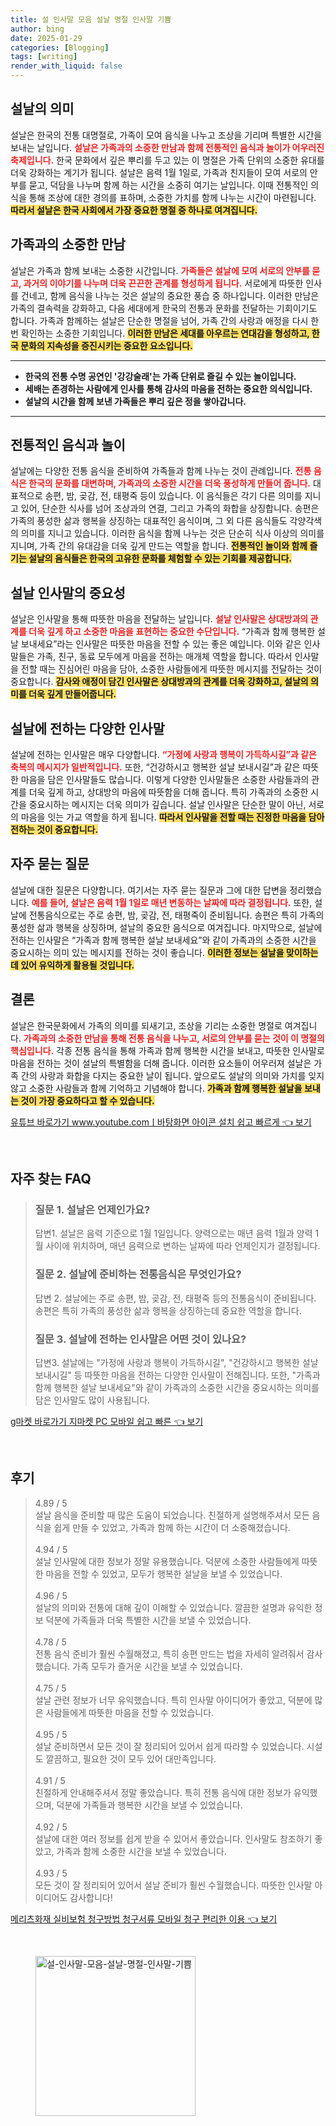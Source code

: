 ```yaml
---
title: 설 인사말 모음 설날 명절 인사말 기쁨
author: bing
date: 2025-01-29
categories: [Blogging]
tags: [writing]
render_with_liquid: false
---
```



<h2 id='설날의 의미'>설날의 의미</h2>

<p>설날은 한국의 전통 대명절로, 가족이 모여 음식을 나누고 조상을 기리며 특별한 시간을 보내는 날입니다. <b><span style="color: #ee2323;">설날은 가족과의 소중한 만남과 함께 전통적인 음식과 놀이가 어우러진 축제입니다.</span></b> 한국 문화에서 깊은 뿌리를 두고 있는 이 명절은 가족 단위의 소중한 유대를 더욱 강화하는 계기가 됩니다. 설날은 음력 1월 1일로, 가족과 친지들이 모여 서로의 안부를 묻고, 덕담을 나누며 함께 하는 시간을 소중히 여기는 날입니다. 이때 전통적인 의식을 통해 조상에 대한 경의를 표하며, 소중한 가치를 함께 나누는 시간이 마련됩니다. <b><span style="background-color: #ffe066;">따라서 설날은 한국 사회에서 가장 중요한 명절 중 하나로 여겨집니다.</span></b></p>

<h2 id='가족과의 소중한 만남'>가족과의 소중한 만남</h2>

<p>설날은 가족과 함께 보내는 소중한 시간입니다. <b><span style="color: #ee2323;">가족들은 설날에 모여 서로의 안부를 묻고, 과거의 이야기를 나누며 더욱 끈끈한 관계를 형성하게 됩니다.</span></b> 서로에게 따뜻한 인사를 건네고, 함께 음식을 나누는 것은 설날의 중요한 풍습 중 하나입니다. 이러한 만남은 가족의 결속력을 강화하고, 다음 세대에게 한국의 전통과 문화를 전달하는 기회이기도 합니다. 가족과 함께하는 설날은 단순한 명절을 넘어, 가족 간의 사랑과 애정을 다시 한번 확인하는 소중한 기회입니다. <b><span style="background-color: #ffe066;">이러한 만남은 세대를 아우르는 연대감을 형성하고, 한국 문화의 지속성을 증진시키는 중요한 요소입니다.</span></b></p>

<hr />

<ul>
    <li><b>한국의 전통 수명 공연인 '강강술래'는 가족 단위로 즐길 수 있는 놀이입니다.</b></li>
    <li><b>세배는 존경하는 사람에게 인사를 통해 감사의 마음을 전하는 중요한 의식입니다.</b></li>
    <li><b>설날의 시간을 함께 보낸 가족들은 뿌리 깊은 정을 쌓아갑니다.</b></li>
</ul>

<hr />

<h2 id='전통적인 음식과 놀이'>전통적인 음식과 놀이</h2>

<p>설날에는 다양한 전통 음식을 준비하여 가족들과 함께 나누는 것이 관례입니다. <b><span style="color: #ee2323;">전통 음식은 한국의 문화를 대변하며, 가족과의 소중한 시간을 더욱 풍성하게 만들어 줍니다.</span></b> 대표적으로 송편, 밤, 곶감, 전, 태평죽 등이 있습니다. 이 음식들은 각기 다른 의미를 지니고 있어, 단순한 식사를 넘어 조상과의 연결, 그리고 가족의 화합을 상징합니다. 송편은 가족의 풍성한 삶과 행복을 상징하는 대표적인 음식이며, 그 외 다른 음식들도 각양각색의 의미를 지니고 있습니다. 이러한 음식을 함께 나누는 것은 단순히 식사 이상의 의미를 지니며, 가족 간의 유대감을 더욱 깊게 만드는 역할을 합니다. <b><span style="background-color: #ffe066;">전통적인 놀이와 함께 즐기는 설날의 음식들은 한국의 고유한 문화를 체험할 수 있는 기회를 제공합니다.</span></b></p>

<h2 id='설날 인사말의 중요성'>설날 인사말의 중요성</h2>

<p>설날은 인사말을 통해 따뜻한 마음을 전달하는 날입니다. <b><span style="color: #ee2323;">설날 인사말은 상대방과의 관계를 더욱 깊게 하고 소중한 마음을 표현하는 중요한 수단입니다.</span></b> “가족과 함께 행복한 설날 보내세요”라는 인사말은 따뜻한 마음을 전할 수 있는 좋은 예입니다. 이와 같은 인사말들은 가족, 친구, 동료 모두에게 마음을 전하는 매개체 역할을 합니다. 따라서 인사말을 전할 때는 진심어린 마음을 담아, 소중한 사람들에게 따뜻한 메시지를 전달하는 것이 중요합니다. <b><span style="background-color: #ffe066;">감사와 애정이 담긴 인사말은 상대방과의 관계를 더욱 강화하고, 설날의 의미를 더욱 깊게 만들어줍니다.</span></b></p>

<h2 id='설날에 전하는 다양한 인사말'>설날에 전하는 다양한 인사말</h2>

<p>설날에 전하는 인사말은 매우 다양합니다. <b><span style="color: #ee2323;">“가정에 사랑과 행복이 가득하시길”과 같은 축복의 메시지가 일반적입니다.</span></b> 또한, “건강하시고 행복한 설날 보내시길”과 같은 따뜻한 마음을 담은 인사말들도 많습니다. 이렇게 다양한 인사말들은 소중한 사람들과의 관계를 더욱 깊게 하고, 상대방의 마음에 따뜻함을 더해 줍니다. 특히 가족과의 소중한 시간을 중요시하는 메시지는 더욱 의미가 깊습니다. 설날 인사말은 단순한 말이 아닌, 서로의 마음을 잇는 가교 역할을 하게 됩니다. <b><span style="background-color: #ffe066;">따라서 인사말을 전할 때는 진정한 마음을 담아 전하는 것이 중요합니다.</span></b></p>

<h2 id='자주 묻는 질문'>자주 묻는 질문</h2>

<p>설날에 대한 질문은 다양합니다. 여기서는 자주 묻는 질문과 그에 대한 답변을 정리했습니다. <b><span style="color: #ee2323;">예를 들어, 설날은 음력 1월 1일로 매년 변동하는 날짜에 따라 결정됩니다.</span></b> 또한, 설날에 전통음식으로는 주로 송편, 밤, 곶감, 전, 태평죽이 준비됩니다. 송편은 특히 가족의 풍성한 삶과 행복을 상징하며, 설날의 중요한 음식으로 여겨집니다. 마지막으로, 설날에 전하는 인사말은 “가족과 함께 행복한 설날 보내세요”와 같이 가족과의 소중한 시간을 중요시하는 의미 있는 메시지를 전하는 것이 좋습니다. <b><span style="background-color: #ffe066;">이러한 정보는 설날을 맞이하는 데 있어 유익하게 활용될 것입니다.</span></b></p>

<h2 id='결론'>결론</h2>

<p>설날은 한국문화에서 가족의 의미를 되새기고, 조상을 기리는 소중한 명절로 여겨집니다. <b><span style="color: #ee2323;">가족과의 소중한 만남을 통해 전통 음식을 나누고, 서로의 안부를 묻는 것이 이 명절의 핵심입니다.</span></b> 각종 전통 음식을 통해 가족과 함께 행복한 시간을 보내고, 따뜻한 인사말로 마음을 전하는 것이 설날의 특별함을 더해 줍니다. 이러한 요소들이 어우러져 설날은 가족 간의 사랑과 화합을 다지는 중요한 날이 됩니다. 앞으로도 설날의 의미와 가치를 잊지 않고 소중한 사람들과 함께 기억하고 기념해야 합니다. <b><span style="background-color: #ffe066;">가족과 함께 행복한 설날을 보내는 것이 가장 중요하다고 할 수 있습니다.</span></b></p>


<p><a class="click-button" title="유튜브 바로가기 www.youtube.comㅣ바탕화면 아이콘 설치 쉽고 빠르게" href="https://purplelist.github.io/posts/%EC%9C%A0%ED%8A%9C%EB%B8%8C-%EB%B0%94%EB%A1%9C%EA%B0%80%EA%B8%B0-www.youtube.com%E3%85%A3%EB%B0%94%ED%83%95%ED%99%94%EB%A9%B4-%EC%95%84%EC%9D%B4%EC%BD%98-%EC%84%A4%EC%B9%98-%EC%89%BD%EA%B3%A0-%EB%B9%A0%EB%A5%B4%EA%B2%8C/" rel="dofollow">유튜브 바로가기 www.youtube.comㅣ바탕화면 아이콘 설치 쉽고 빠르게 👈 보기</a></p><br>
<h2 id='자주_찾는_FAQ'>자주 찾는 FAQ</h2>
<div itemscope="" itemtype="https://schema.org/FAQPage"> 
<blockquote> 
<div itemscope="" itemprop="mainEntity" itemtype="https://schema.org/Question"> 
<h3 itemprop="name">질문 1. 설날은 언제인가요? </h3> 
<div itemscope="" itemprop="acceptedAnswer" itemtype="https://schema.org/Answer"> 
<span itemprop="text"> 
<p>답변1. 설날은 음력 기준으로 1월 1일입니다. 양력으로는 매년 음력 1월과 양력 1월 사이에 위치하며, 매년 음력으로 변하는 날짜에 따라 언제인지가 결정됩니다.</p> 
</span> 
</div> 
</div> 
<div itemscope="" itemprop="mainEntity" itemtype="https://schema.org/Question"> 
<h3 itemprop="name">질문 2. 설날에 준비하는 전통음식은 무엇인가요? </h3> 
<div itemscope="" itemprop="acceptedAnswer" itemtype="https://schema.org/Answer"> 
<span itemprop="text"> 
<p>답변 2. 설날에는 주로 송편, 밤, 곶감, 전, 태평죽 등의 전통음식이 준비됩니다. 송편은 특히 가족의 풍성한 삶과 행복을 상징하는데 중요한 역할을 합니다.</p> 
</span> 
</div> 
</div> 
<div itemscope="" itemprop="mainEntity" itemtype="https://schema.org/Question"> 
<h3 itemprop="name">질문 3. 설날에 전하는 인사말은 어떤 것이 있나요? </h3> 
<div itemscope="" itemprop="acceptedAnswer" itemtype="https://schema.org/Answer"> 
<span itemprop="text"> 
<p>답변3. 설날에는 "가정에 사랑과 행복이 가득하시길", "건강하시고 행복한 설날 보내시길" 등 따뜻한 마음을 전하는 다양한 인사말이 전해집니다. 또한, "가족과 함께 행복한 설날 보내세요"와 같이 가족과의 소중한 시간을 중요시하는 의미를 담은 인사말도 많이 사용됩니다.</p> 
</span> 
</div> 
</div> 
</blockquote> 
</div>
<p><a class="click-button" title="g마켓 바로가기 지마켓 PC 모바일 쉽고 빠른" href="https://purplelist.github.io/posts/g%EB%A7%88%EC%BC%93-%EB%B0%94%EB%A1%9C%EA%B0%80%EA%B8%B0-%EC%A7%80%EB%A7%88%EC%BC%93-PC-%EB%AA%A8%EB%B0%94%EC%9D%BC-%EC%89%BD%EA%B3%A0-%EB%B9%A0%EB%A5%B8/" rel="dofollow">g마켓 바로가기 지마켓 PC 모바일 쉽고 빠른 👈 보기</a></p><br>
<h2 id='후기'>후기</h2>
<div itemscope itemtype="https://schema.org/Product">
  <blockquote>
  <div itemprop="review" itemscope itemtype="https://schema.org/Review">
      <div itemprop="reviewRating" itemscope itemtype="https://schema.org/Rating"> <span itemprop="ratingValue">4.89</span> / <span itemprop="bestRating">5</span> </div>
      <span itemprop="reviewBody">설날 음식을 준비할 때 많은 도움이 되었습니다. 친절하게 설명해주셔서 모든 음식을 쉽게 만들 수 있었고, 가족과 함께 하는 시간이 더 소중해졌습니다.</span>
  </div>
  <br>
  <div itemprop="review" itemscope itemtype="https://schema.org/Review">
      <div itemprop="reviewRating" itemscope itemtype="https://schema.org/Rating"> <span itemprop="ratingValue">4.94</span> / <span itemprop="bestRating">5</span> </div>
      <span itemprop="reviewBody">설날 인사말에 대한 정보가 정말 유용했습니다. 덕분에 소중한 사람들에게 따뜻한 마음을 전할 수 있었고, 모두가 행복한 설날을 보낼 수 있었습니다.</span>
  </div>
  <br>
  <div itemprop="review" itemscope itemtype="https://schema.org/Review">
      <div itemprop="reviewRating" itemscope itemtype="https://schema.org/Rating"> <span itemprop="ratingValue">4.96</span> / <span itemprop="bestRating">5</span> </div>
      <span itemprop="reviewBody">설날의 의미와 전통에 대해 깊이 이해할 수 있었습니다. 깔끔한 설명과 유익한 정보 덕분에 가족들과 더욱 특별한 시간을 보낼 수 있었습니다.</span>
  </div>
  <br>
  <div itemprop="review" itemscope itemtype="https://schema.org/Review">
      <div itemprop="reviewRating" itemscope itemtype="https://schema.org/Rating"> <span itemprop="ratingValue">4.78</span> / <span itemprop="bestRating">5</span> </div>
      <span itemprop="reviewBody">전통 음식 준비가 훨씬 수월해졌고, 특히 송편 만드는 법을 자세히 알려줘서 감사했습니다. 가족 모두가 즐거운 시간을 보낼 수 있었습니다.</span>
  </div>
  <br>
  <div itemprop="review" itemscope itemtype="https://schema.org/Review">
      <div itemprop="reviewRating" itemscope itemtype="https://schema.org/Rating"> <span itemprop="ratingValue">4.75</span> / <span itemprop="bestRating">5</span> </div>
      <span itemprop="reviewBody">설날 관련 정보가 너무 유익했습니다. 특히 인사말 아이디어가 좋았고, 덕분에 많은 사람들에게 따뜻한 마음을 전할 수 있었습니다.</span>
  </div>
  <br>
  <div itemprop="review" itemscope itemtype="https://schema.org/Review">
      <div itemprop="reviewRating" itemscope itemtype="https://schema.org/Rating"> <span itemprop="ratingValue">4.95</span> / <span itemprop="bestRating">5</span> </div>
      <span itemprop="reviewBody">설날 준비하면서 모든 것이 잘 정리되어 있어서 쉽게 따라할 수 있었습니다. 시설도 깔끔하고, 필요한 것이 모두 있어 대만족입니다.</span>
  </div>
  <br>
  <div itemprop="review" itemscope itemtype="https://schema.org/Review">
      <div itemprop="reviewRating" itemscope itemtype="https://schema.org/Rating"> <span itemprop="ratingValue">4.91</span> / <span itemprop="bestRating">5</span> </div>
      <span itemprop="reviewBody">친절하게 안내해주셔서 정말 좋았습니다. 특히 전통 음식에 대한 정보가 유익했으며, 덕분에 가족들과 행복한 시간을 보낼 수 있었습니다.</span>
  </div>
  <br>
  <div itemprop="review" itemscope itemtype="https://schema.org/Review">
      <div itemprop="reviewRating" itemscope itemtype="https://schema.org/Rating"> <span itemprop="ratingValue">4.92</span> / <span itemprop="bestRating">5</span> </div>
      <span itemprop="reviewBody">설날에 대한 여러 정보를 쉽게 받을 수 있어서 좋았습니다. 인사말도 참조하기 좋았고, 가족과 함께 소중한 시간을 보낼 수 있었습니다.</span>
  </div>
  <br>
  <div itemprop="review" itemscope itemtype="https://schema.org/Review">
      <div itemprop="reviewRating" itemscope itemtype="https://schema.org/Rating"> <span itemprop="ratingValue">4.93</span> / <span itemprop="bestRating">5</span> </div>
      <span itemprop="reviewBody">모든 것이 잘 정리되어 있어서 설날 준비가 훨씬 수월했습니다. 따뜻한 인사말 아이디어도 감사합니다!</span>
  </div>
  </blockquote>
</div>
<p><a class="click-button" title="메리츠화재 실비보험 청구방법 청구서류 모바일 청구 편리한 이용" href="https://purplelist.github.io/posts/%EB%A9%94%EB%A6%AC%EC%B8%A0%ED%99%94%EC%9E%AC-%EC%8B%A4%EB%B9%84%EB%B3%B4%ED%97%98-%EC%B2%AD%EA%B5%AC%EB%B0%A9%EB%B2%95-%EC%B2%AD%EA%B5%AC%EC%84%9C%EB%A5%98-%EB%AA%A8%EB%B0%94%EC%9D%BC-%EC%B2%AD%EA%B5%AC-%ED%8E%B8%EB%A6%AC%ED%95%9C-%EC%9D%B4%EC%9A%A9/" rel="dofollow">메리츠화재 실비보험 청구방법 청구서류 모바일 청구 편리한 이용 👈 보기</a></p><br>
<figure class="image"><img src="https://purplelist.github.io/assets/img/thumbnail/설-인사말-모음-설날-명절-인사말-기쁨.webp" alt="설-인사말-모음-설날-명절-인사말-기쁨" width="256" height="256"></figure>